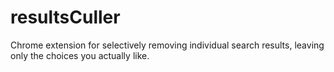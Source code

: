 # resultsCuller
Chrome extension for selectively removing individual search results, leaving only the choices you actually like.
